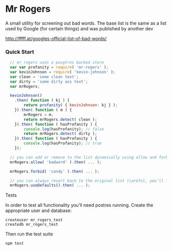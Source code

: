 
# Mr Rogers

A small utility for screening out bad words. The base list is the same as a list
used by Google (for certain things) and was published by another dev

http://fffff.at/googles-official-list-of-bad-words/

### Quick Start
```javascript
  // mr rogers uses a posgtres backed store
  var var profanity = require( 'mr-rogers' );
  var kevinJohnson = require( 'kevin-johnson' );
  var clean = 'some clean text';
  var dirty = 'some dirty ass text';
  var mrRogers;

  kevinJohnson()
    .then( function ( kj ) {
        return profanity( { kevinJohnson: kj } );
    }).then( function ( m ) {
        mrRogers = m;
        return mrRogers.detect( clean );
    }).then( function ( hasProfanity ) {
        console.log(hasProfanity); // false
        return mrRogers.detect( dirty );
    }).then( function ( hasProfanity ) {
        console.log(hasProfanity); // true
    });

  // you can add or remove to the list dynamically using allow and forbid
  mrRogers.allow( 'badword' ).then( ... );

  mrRogers.forbid( 'candy' ).then( ... );

  // you can always revert back to the original list (careful, you'll lose all previously made changes)
  mrRogers.useDefaults().then( ... );

```

Tests

In order to test all functionality you'll need postres running. Create the appropriate user and database:

```
createuser mr_rogers_test
createdb mr_rogers_test
```

Then run the test suite
```
npm test
```
